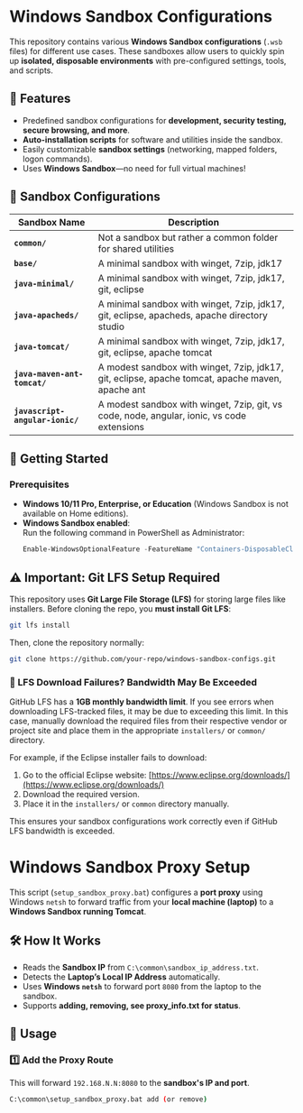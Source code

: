 # Windows Sandbox Configurations

This repository contains various **Windows Sandbox configurations** (`.wsb` files) for different use cases. These sandboxes allow users to quickly spin up **isolated, disposable environments** with pre-configured settings, tools, and scripts.

## 📌 Features
- Predefined sandbox configurations for **development, security testing, secure browsing, and more**.
- **Auto-installation scripts** for software and utilities inside the sandbox.
- Easily customizable **sandbox settings** (networking, mapped folders, logon commands).
- Uses **Windows Sandbox**—no need for full virtual machines!

## 📂 Sandbox Configurations
| Sandbox Name           | Description |
|------------------------|-------------|
| **`common/`**          | Not a sandbox but rather a common folder for shared utilities |
| **`base/`**            | A minimal sandbox with winget, 7zip, jdk17 |
| **`java-minimal/`**    | A minimal sandbox with winget, 7zip, jdk17, git, eclipse |
| **`java-apacheds/`**    | A minimal sandbox with winget, 7zip, jdk17, git, eclipse, apacheds, apache directory studio |
| **`java-tomcat/`**    | A minimal sandbox with winget, 7zip, jdk17, git, eclipse, apache tomcat |
| **`java-maven-ant-tomcat/`**    | A modest sandbox with winget, 7zip, jdk17, git, eclipse, apache tomcat, apache maven, apache ant |
| **`javascript-angular-ionic/`**    | A modest sandbox with winget, 7zip, git, vs code, node, angular, ionic, vs code extensions |

## 🚀 Getting Started
### **Prerequisites**
- **Windows 10/11 Pro, Enterprise, or Education** (Windows Sandbox is not available on Home editions).
- **Windows Sandbox enabled**:  
  Run the following command in PowerShell as Administrator:
  ```powershell
  Enable-WindowsOptionalFeature -FeatureName "Containers-DisposableClientVM" -Online -NoRestart

## ⚠️ Important: Git LFS Setup Required

This repository uses **Git Large File Storage (LFS)** for storing large files like installers. Before cloning the repo, you **must install Git LFS**:

```bash
git lfs install
```

Then, clone the repository normally:

```bash
git clone https://github.com/your-repo/windows-sandbox-configs.git
```

### 🛑 LFS Download Failures? Bandwidth May Be Exceeded
GitHub LFS has a **1GB monthly bandwidth limit**. If you see errors when downloading LFS-tracked files, it may be due to exceeding this limit. In this case, manually download the required files from their respective vendor or project site and place them in the appropriate `installers/` or `common/` directory.

For example, if the Eclipse installer fails to download:
1. Go to the official Eclipse website: [https://www.eclipse.org/downloads/](https://www.eclipse.org/downloads/)
2. Download the required version.
3. Place it in the `installers/` or `common` directory manually.

This ensures your sandbox configurations work correctly even if GitHub LFS bandwidth is exceeded.

# Windows Sandbox Proxy Setup

This script (`setup_sandbox_proxy.bat`) configures a **port proxy** using Windows `netsh` to forward traffic from your **local machine (laptop)** to a **Windows Sandbox running Tomcat**.

## 🛠️ How It Works
- Reads the **Sandbox IP** from `C:\common\sandbox_ip_address.txt`.
- Detects the **Laptop’s Local IP Address** automatically.
- Uses **Windows `netsh`** to forward port `8080` from the laptop to the sandbox.
- Supports **adding, removing, see proxy_info.txt for status**.

## 🚀 Usage

### **1️⃣ Add the Proxy Route**
This will forward `192.168.N.N:8080` to the **sandbox's IP and port**.
```sh
C:\common\setup_sandbox_proxy.bat add (or remove)
